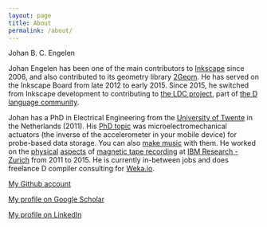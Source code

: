 ```yaml
---
layout: page
title: About
permalink: /about/
---
```


Johan B. C. Engelen

Johan Engelen has been one of the main contributors to [Inkscape](https://inkscape.org/) since 2006, and also contributed to its geometry library [2Geom](http://lib2geom.sourceforge.net/). He has served on the Inkscape Board from late 2012 to early 2015.
Since 2015, he switched from Inkscape development to contributing to [the LDC project](https://wiki.dlang.org/LDC), part of [the D language community](https://dlang.org/).

Johan has a PhD in Electrical Engineering from the [University of Twente](https://www.utwente.nl) in the Netherlands (2011). His [PhD topic](https://dx.doi.org/10.3990/1.9789036531207) was microelectromechanical actuators (the inverse of the accelerometer in your mobile device) for probe-based data storage. You can also [make music](https://www.engadget.com/2010/10/04/worlds-smallest-violin-uses-mems-plays-only-for-you-video/) with them.
He worked on the [physical](https://www.flickr.com/photos/ibm_research_zurich/19337989589) [aspects](https://www.flickr.com/photos/ibm_research_zurich/16890631949) of [magnetic tape recording](https://www-03.ibm.com/press/us/en/pressrelease/46554.wss) at [IBM Research - Zurich](https://www.research.ibm.com/labs/zurich/) from 2011 to 2015.
He is currently in-between jobs and does freelance D compiler consulting for [Weka.io](http://www.weka.io/).

[My Github account](https://github.com/JohanEngelen)

[My profile on Google Scholar](https://scholar.google.com/citations?user=fX8rVrwAAAAJ)

[My profile on LinkedIn](https://nl.linkedin.com/in/johan-engelen-bb711110)
